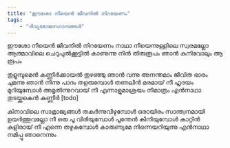 ```yaml
---
title: "ഈശോ നീയെൻ ജീവനിൽ നിറയേണം"
tags:
    - "ദിവ്യഭോജനഗാനങ്ങൾ"
---
```


ഈശോ നീയെൻ ജീവനിൽ നിറയേണം
നാഥാ നീയെന്നുള്ളിലെ സ്വരമല്ലോ
ആത്മാവിലെ ചെറുപുൽക്കൂട്ടിൽ
കാണുന്നു നിൻ തിരുരൂപം ഞാൻ
കനിവോലും ആ രൂപം

തുളുമ്പുമെൻ കണ്ണീർക്കായൽ തുഴഞ്ഞു ഞാൻ വന്നു
അനന്തമാം ജീവിത ഭാരം ചുമന്നു ഞാൻ നിന്നു
പാദം തളരുമ്പോൾ തണലിൻ മരമായ് നീ
ഹൃദയം മുറിയുമ്പോൾ അമൃതിന്നുറവായ് നീ
എന്നാളുമാശ്രയം നീമാത്രം എൻനാഥാ
തുടയ്ക്കുകെൻ കണ്ണീർ [todo]

കിനാവിലെ സാമ്രാജ്യങ്ങൾ തകർന്നുവീഴുമ്പോൾ
ഒരായിരം സാന്ത്വനമായി ഉയർത്തുവല്ലോ നീ
ഒരു പൂ വിരിയുമ്പോൾ പൂന്തേൻ കിനിയുമ്പോൾ
കാറ്റിൻ കുളിരായ് നീ എന്നെ തഴുകുമ്പോൾ
കാരുണ്യമേ നിന്നെയറിയുന്നു എൻനാഥാ
നമിപ്പൂ ഞാനെന്നും
